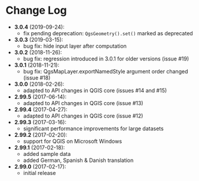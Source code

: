 Change Log 
==========
* __3.0.4__ (2019-09-24):
    * fix pending deprecation: `QgsGeometry().set()` marked as deprecated
* __3.0.3__ (2019-03-15):
    * bug fix: hide input layer after computation
* __3.0.2__ (2018-11-26):
    * bug fix: regression introduced in 3.0.1 for older versions (issue #19)
* __3.0.1__ (2018-11-21):
    * bug fix: QgsMapLayer.exportNamedStyle argument order changed (issue #18)
* __3.0.0__ (2018-02-26):
    * adapted to API changes in QGIS core (issues #14 and #15)
* __2.99.5__ (2017-06-14):
    * adapted to API changes in QGIS core (issue #13)
* __2.99.4__ (2017-04-27):
    * adapted to API changes in QGIS core (issue #12)
* __2.99.3__ (2017-03-16):
	* significant performance improvements for large datasets
* __2.99.2__ (2017-02-20):
	* support for QGIS on Microsoft Windows
* __2.99.1__ (2017-02-18):
	* added sample data
	* added German, Spanish & Danish translation
* __2.99.0__ (2017-02-17):
	* initial release
